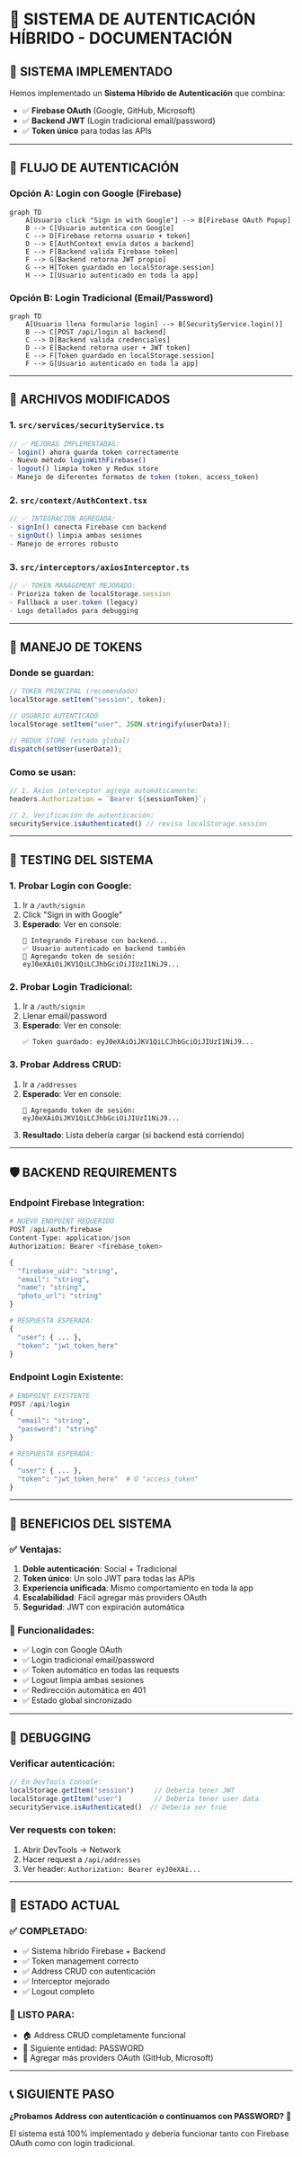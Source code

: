 # 🔐 SISTEMA DE AUTENTICACIÓN HÍBRIDO - DOCUMENTACIÓN

## 🎯 **SISTEMA IMPLEMENTADO**

Hemos implementado un **Sistema Híbrido de Autenticación** que combina:
- ✅ **Firebase OAuth** (Google, GitHub, Microsoft)
- ✅ **Backend JWT** (Login tradicional email/password)
- ✅ **Token único** para todas las APIs

---

## 🔄 **FLUJO DE AUTENTICACIÓN**

### **Opción A: Login con Google (Firebase)**
```mermaid
graph TD
    A[Usuario click "Sign in with Google"] --> B[Firebase OAuth Popup]
    B --> C[Usuario autentica con Google]
    C --> D[Firebase retorna usuario + token]
    D --> E[AuthContext envía datos a backend]
    E --> F[Backend valida Firebase token]
    F --> G[Backend retorna JWT propio]
    G --> H[Token guardado en localStorage.session]
    H --> I[Usuario autenticado en toda la app]
```

### **Opción B: Login Tradicional (Email/Password)**
```mermaid
graph TD
    A[Usuario llena formulario login] --> B[SecurityService.login()]
    B --> C[POST /api/login al backend]
    C --> D[Backend valida credenciales]
    D --> E[Backend retorna user + JWT token]
    E --> F[Token guardado en localStorage.session]
    F --> G[Usuario autenticado en toda la app]
```

---

## 📁 **ARCHIVOS MODIFICADOS**

### **1. `src/services/securityService.ts`**
```typescript
// ✅ MEJORAS IMPLEMENTADAS:
- login() ahora guarda token correctamente
- Nuevo método loginWithFirebase()
- logout() limpia token y Redux store
- Manejo de diferentes formatos de token (token, access_token)
```

### **2. `src/context/AuthContext.tsx`**
```typescript
// ✅ INTEGRACIÓN AGREGADA:
- signIn() conecta Firebase con backend
- signOut() limpia ambas sesiones
- Manejo de errores robusto
```

### **3. `src/interceptors/axiosInterceptor.ts`**
```typescript
// ✅ TOKEN MANAGEMENT MEJORADO:
- Prioriza token de localStorage.session
- Fallback a user.token (legacy)
- Logs detallados para debugging
```

---

## 🔑 **MANEJO DE TOKENS**

### **Donde se guardan:**
```javascript
// TOKEN PRINCIPAL (recomendado)
localStorage.setItem("session", token);

// USUARIO AUTENTICADO
localStorage.setItem("user", JSON.stringify(userData));

// REDUX STORE (estado global)
dispatch(setUser(userData));
```

### **Como se usan:**
```javascript
// 1. Axios interceptor agrega automáticamente:
headers.Authorization = `Bearer ${sessionToken}`;

// 2. Verificación de autenticación:
securityService.isAuthenticated() // revisa localStorage.session
```

---

## 🧪 **TESTING DEL SISTEMA**

### **1. Probar Login con Google:**
1. Ir a `/auth/signin`
2. Click "Sign in with Google"
3. **Esperado**: Ver en console:
   ```
   🔗 Integrando Firebase con backend...
   ✅ Usuario autenticado en backend también
   🔑 Agregando token de sesión: eyJ0eXAiOiJKV1QiLCJhbGciOiJIUzI1NiJ9...
   ```

### **2. Probar Login Tradicional:**
1. Ir a `/auth/signin`
2. Llenar email/password
3. **Esperado**: Ver en console:
   ```
   ✅ Token guardado: eyJ0eXAiOiJKV1QiLCJhbGciOiJIUzI1NiJ9...
   ```

### **3. Probar Address CRUD:**
1. Ir a `/addresses`
2. **Esperado**: Ver en console:
   ```
   🔑 Agregando token de sesión: eyJ0eXAiOiJKV1QiLCJhbGciOiJIUzI1NiJ9...
   ```
3. **Resultado**: Lista debería cargar (si backend está corriendo)

---

## 🛡️ **BACKEND REQUIREMENTS**

### **Endpoint Firebase Integration:**
```python
# NUEVO ENDPOINT REQUERIDO
POST /api/auth/firebase
Content-Type: application/json
Authorization: Bearer <firebase_token>

{
  "firebase_uid": "string",
  "email": "string", 
  "name": "string",
  "photo_url": "string"
}

# RESPUESTA ESPERADA:
{
  "user": { ... },
  "token": "jwt_token_here"
}
```

### **Endpoint Login Existente:**
```python
# ENDPOINT EXISTENTE
POST /api/login
{
  "email": "string",
  "password": "string"
}

# RESPUESTA ESPERADA:
{
  "user": { ... },
  "token": "jwt_token_here"  # O "access_token"
}
```

---

## 🚀 **BENEFICIOS DEL SISTEMA**

### **✅ Ventajas:**
1. **Doble autenticación**: Social + Tradicional
2. **Token único**: Un solo JWT para todas las APIs
3. **Experiencia unificada**: Mismo comportamiento en toda la app
4. **Escalabilidad**: Fácil agregar más providers OAuth
5. **Seguridad**: JWT con expiración automática

### **🔧 Funcionalidades:**
- ✅ Login con Google OAuth
- ✅ Login tradicional email/password
- ✅ Token automático en todas las requests
- ✅ Logout limpia ambas sesiones
- ✅ Redirección automática en 401
- ✅ Estado global sincronizado

---

## 🐛 **DEBUGGING**

### **Verificar autenticación:**
```javascript
// En DevTools Console:
localStorage.getItem("session")     // Debería tener JWT
localStorage.getItem("user")        // Debería tener user data
securityService.isAuthenticated()  // Debería ser true
```

### **Ver requests con token:**
1. Abrir DevTools → Network
2. Hacer request a `/api/addresses`
3. Ver header: `Authorization: Bearer eyJ0eXAi...`

---

## 🎯 **ESTADO ACTUAL**

### **✅ COMPLETADO:**
- ✅ Sistema híbrido Firebase + Backend
- ✅ Token management correcto
- ✅ Address CRUD con autenticación
- ✅ Interceptor mejorado
- ✅ Logout completo

### **🚀 LISTO PARA:**
- 🏠 Address CRUD completamente funcional
- 📝 Siguiente entidad: PASSWORD
- 🔐 Agregar más providers OAuth (GitHub, Microsoft)

---

## 📞 **SIGUIENTE PASO**

**¿Probamos Address con autenticación o continuamos con PASSWORD?** 🤔

El sistema está 100% implementado y debería funcionar tanto con Firebase OAuth como con login tradicional.
